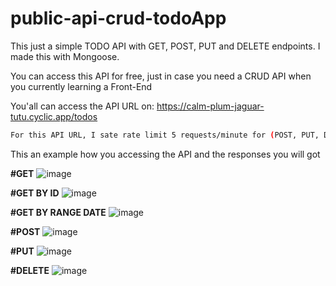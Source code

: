 # public-api-crud-todoApp

This just a simple TODO API with GET, POST, PUT and DELETE endpoints. I made this with Mongoose.

You can access this API for free, just in case you need a CRUD API when you currently learning a Front-End

You'all can access the API URL on: https://calm-plum-jaguar-tutu.cyclic.app/todos

```bash
For this API URL, I sate rate limit 5 requests/minute for (POST, PUT, DELETE) and 2 requests/second for Get Data
```

This an example how you accessing the API and the responses you will got

**#GET**
![image](https://user-images.githubusercontent.com/73571506/214195171-f5b304c9-2ded-49f1-9a88-d7a337609f74.png)

**#GET BY ID**
![image](https://user-images.githubusercontent.com/73571506/215736538-979e6e9c-7d43-4610-b1f6-971d09c0985d.png)

**#GET BY RANGE DATE**
![image](https://github.com/ndraaditiya/public-api-crud-todoApp/assets/73571506/9f488414-b7e9-4c24-9338-7512a8c76a49)

**#POST**
![image](https://user-images.githubusercontent.com/73571506/214195306-15686011-3aa6-422c-8d82-73c50ad8ca93.png)

**#PUT**
![image](https://user-images.githubusercontent.com/73571506/214195382-f29c5d24-75f4-411c-9425-0d0014c7400c.png)

**#DELETE**
![image](https://user-images.githubusercontent.com/73571506/214195431-29b38bab-4e53-4bcc-a12a-c1fe91b525c0.png)
